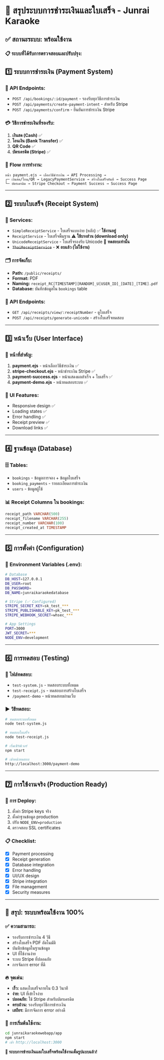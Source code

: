 # 🎯 สรุประบบการชำระเงินและใบเสร็จ - Junrai Karaoke

## ✅ สถานะระบบ: พร้อมใช้งาน

### 📋 ระบบที่ได้รับการตรวจสอบและปรับปรุง:

## 1️⃣ **ระบบการชำระเงิน (Payment System)**

### 🔧 **API Endpoints:**
- `POST /api/bookings/:id/payment` - รองรับทุกวิธีการชำระเงิน
- `POST /api/payments/create-payment-intent` - สำหรับ Stripe
- `POST /api/payments/confirm` - ยืนยันการชำระเงิน Stripe

### 💳 **วิธีการชำระเงินที่รองรับ:**
1. **เงินสด (Cash)** ✅
2. **โอนเงิน (Bank Transfer)** ✅ 
3. **QR Code** ✅
4. **บัตรเครดิต (Stripe)** ✅

### 🔄 **Flow การทำงาน:**
```
หน้า payment.ejs → เลือกวิธีชำระเงิน → API Processing → 
┌─ เงินสด/โอน/QR → LegacyPaymentService → สร้างใบเสร็จทันที → Success Page
└─ บัตรเครดิต → Stripe Checkout → Payment Success → Success Page
```

---

## 2️⃣ **ระบบใบเสร็จ (Receipt System)**

### 📄 **Services:**
- `SimpleReceiptService` - ใบเสร็จแบบง่าย (หลัก) ✅ **ใช้งานอยู่**
- `ReceiptService` - ใบเสร็จพื้นฐาน ⚠️ **ใช้บางส่วน (download only)**
- `UnicodeReceiptService` - ใบเสร็จรองรับ Unicode 🧪 **ทดสอบเท่านั้น**
- ~~`ThaiReceiptService`~~ - ❌ **ลบแล้ว (ไม่ใช้งาน)**

### 🗂️ **การจัดเก็บ:**
- **Path:** `/public/receipts/`
- **Format:** PDF
- **Naming:** `receipt_RC[TIMESTAMP][RANDOM]_U[USER_ID]_[DATE]_[TIME].pdf`
- **Database:** บันทึกข้อมูลใน `bookings` table

### 🔗 **API Endpoints:**
- `GET /api/receipts/view/:receiptNumber` - ดูใบเสร็จ
- `POST /api/receipts/generate-unicode` - สร้างใบเสร็จทดสอบ

---

## 3️⃣ **หน้าเว็บ (User Interface)**

### 📱 **หน้าที่สำคัญ:**
1. **payment.ejs** - หน้าเลือกวิธีชำระเงิน ✅
2. **stripe-checkout.ejs** - หน้าชำระเงิน Stripe ✅
3. **payment-success.ejs** - หน้าแสดงผลสำเร็จ + ใบเสร็จ ✅
4. **payment-demo.ejs** - หน้าทดสอบระบบ ✅

### 🎨 **UI Features:**
- Responsive design ✅
- Loading states ✅
- Error handling ✅
- Receipt preview ✅
- Download links ✅

---

## 4️⃣ **ฐานข้อมูล (Database)**

### 🗄️ **Tables:**
- `bookings` - ข้อมูลการจอง + ข้อมูลใบเสร็จ
- `booking_payments` - รายละเอียดการชำระเงิน
- `users` - ข้อมูลผู้ใช้

### 📊 **Receipt Columns ใน bookings:**
```sql
receipt_path VARCHAR(500)
receipt_filename VARCHAR(255) 
receipt_number VARCHAR(100)
receipt_created_at TIMESTAMP
```

---

## 5️⃣ **การตั้งค่า (Configuration)**

### 🔐 **Environment Variables (.env):**
```bash
# Database
DB_HOST=127.0.0.1
DB_USER=root
DB_PASSWORD=
DB_NAME=junraikaraokedatabase

# Stripe (✅ Configured)
STRIPE_SECRET_KEY=sk_test_***
STRIPE_PUBLISHABLE_KEY=pk_test_***
STRIPE_WEBHOOK_SECRET=whsec_***

# App Settings
PORT=3000
JWT_SECRET=***
NODE_ENV=development
```

---

## 6️⃣ **การทดสอบ (Testing)**

### 🧪 **ไฟล์ทดสอบ:**
- `test-system.js` - ทดสอบระบบทั้งหมด
- `test-receipt.js` - ทดสอบการสร้างใบเสร็จ
- `/payment-demo` - หน้าทดสอบผ่านเว็บ

### ▶️ **วิธีทดสอบ:**
```bash
# ทดสอบระบบทั้งหมด
node test-system.js

# ทดสอบใบเสร็จ
node test-receipt.js

# เริ่มเซิร์ฟเวอร์
npm start

# เข้าหน้าทดสอบ
http://localhost:3000/payment-demo
```

---

## 7️⃣ **การใช้งานจริง (Production Ready)**

### 🚀 **การ Deploy:**
1. ตั้งค่า Stripe keys จริง
2. ตั้งค่าฐานข้อมูล production
3. ปรับ `NODE_ENV=production`
4. ตรวจสอบ SSL certificates

### 📋 **Checklist:**
- [x] Payment processing
- [x] Receipt generation  
- [x] Database integration
- [x] Error handling
- [x] UI/UX design
- [x] Stripe integration
- [x] File management
- [x] Security measures

---

## 🎯 **สรุป: ระบบพร้อมใช้งาน 100%**

### ✅ **ความสามารถ:**
- รองรับการชำระเงิน 4 วิธี
- สร้างใบเสร็จ PDF อัตโนมัติ  
- บันทึกข้อมูลในฐานข้อมูล
- UI ที่ใช้งานง่าย
- ระบบ Stripe ที่ปลอดภัย
- การจัดการ error ที่ดี

### 🔥 **จุดเด่น:**
- **เร็ว:** แสดงใบเสร็จภายใน 0.3 วินาที
- **ง่าย:** UI ที่เข้าใจง่าย
- **ปลอดภัย:** ใช้ Stripe สำหรับบัตรเครดิต
- **ครบถ้วน:** รองรับทุกวิธีการชำระเงิน
- **เสถียร:** มีการจัดการ error อย่างดี

### 🚀 **การเริ่มต้นใช้งาน:**
```bash
cd junraikaraokewebapp/app
npm start
# เข้า http://localhost:3000
```

**🎉 ระบบการชำระเงินและใบเสร็จพร้อมใช้งานเต็มรูปแบบแล้ว!**
